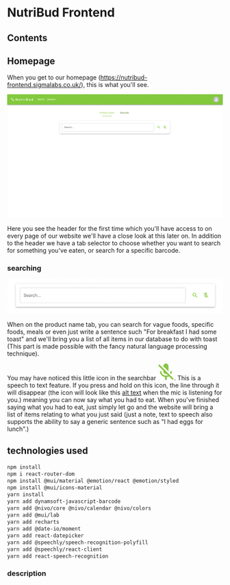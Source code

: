# NutriBud Frontend

## Contents

## Homepage

When you get to our homepage (https://nutribud-frontend.sigmalabs.co.uk/), this is what you'll see.

![alt text](https://github.com/Sigma-Labs-XYZ/nutribud-frontend/blob/readme-edits/readme-files/homepage.png?raw=true "Homepage")

Here you see the header for the first time which you'll have access to on every page of our website we'll have a close look at this later on. In addition to the header we have a tab selector to choose whether you want to search for something you've eaten, or search for a specific barcode.

### searching

![alt text](https://github.com/Sigma-Labs-XYZ/nutribud-frontend/blob/readme-edits/readme-files/text-searchbar.png?raw=true "Text Searchbar")

When on the product name tab, you can search for vague foods, specific foods, meals or even just write a sentence such "For breakfast I had some toast" and we'll bring you a list of all items in our database to do with toast (This part is made possible with the fancy natural language processing technique).

You may have noticed this little icon in the searchbar
![alt text](https://github.com/Sigma-Labs-XYZ/nutribud-frontend/blob/readme-edits/readme-files/nomic-icon.jpeg "mic not in use icon"). This is a speech to text feature. If you press and hold on this icon, the line through it will disappear (the icon will look like this [alt text](https://github.com/Sigma-Labs-XYZ/nutribud-frontend/blob/readme-edits/readme-files/mic-icon.jpeg "mic in-use icon") when the mic is listening for you.) meaning you can now say what you had to eat. When you've finished saying what you had to eat, just simply let go and the website will bring a list of items relating to what you just said (just a note, text to speech also supports the ability to say a generic sentence such as "I had eggs for lunch".)

## technologies used

```
npm install
npm i react-router-dom
npm install @mui/material @emotion/react @emotion/styled
npm install @mui/icons-material
yarn install
yarn add dynamsoft-javascript-barcode
yarn add @nivo/core @nivo/calendar @nivo/colors
yarn add @mui/lab
yarn add recharts
yarn add @date-io/moment
yarn add react-datepicker
yarn add @speechly/speech-recognition-polyfill
yarn add @speechly/react-client
yarn add react-speech-recognition
```

### description
